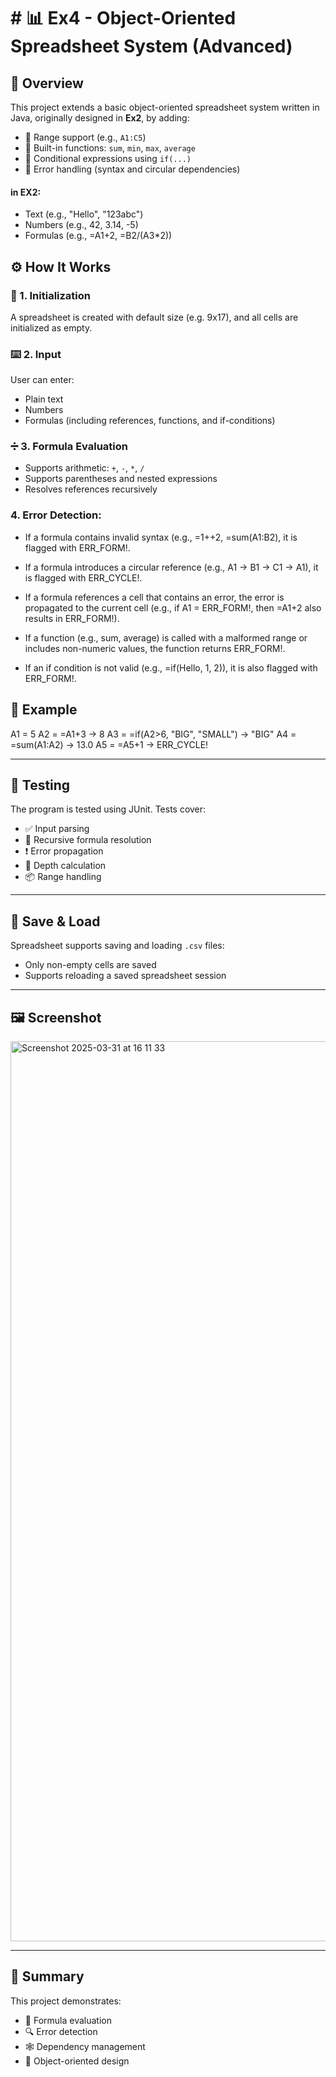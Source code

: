  # # 📊 Ex4 - Object-Oriented Spreadsheet System (Advanced)



## 📘 Overview

This project extends a basic object-oriented spreadsheet system written in Java, originally designed in **Ex2**, by adding:

- 📐 Range support (e.g., `A1:C5`)
- 🧮 Built-in functions: `sum`, `min`, `max`, `average`
- 🔁 Conditional expressions using `if(...)`
- 🚫 Error handling (syntax and circular dependencies)

 #### in EX2:
- Text (e.g., "Hello", "123abc")
- Numbers (e.g., 42, 3.14, -5)
- Formulas (e.g., =A1+2, =B2/(A3*2))

## ⚙️ How It Works

### 🧾 1. Initialization
A spreadsheet is created with default size (e.g. 9x17), and all cells are initialized as empty.

### ⌨️ 2. Input
User can enter:
- Plain text
- Numbers
- Formulas (including references, functions, and if-conditions)

### ➗ 3. Formula Evaluation
- Supports arithmetic: `+`, `-`, `*`, `/`
- Supports parentheses and nested expressions
- Resolves references recursively

 ### 4. Error Detection:
  - If a formula contains invalid syntax (e.g., =1++2, =sum(A1:B2), it is flagged with ERR_FORM!.

- If a formula introduces a circular reference (e.g., A1 → B1 → C1 → A1), it is flagged with ERR_CYCLE!.

- If a formula references a cell that contains an error, the error is propagated to the current cell (e.g., if A1 = ERR_FORM!, then =A1+2 also results in ERR_FORM!).

- If a function (e.g., sum, average) is called with a malformed range or includes non-numeric values, the function returns ERR_FORM!.

- If an if condition is not valid (e.g., =if(Hello, 1, 2)), it is also flagged with ERR_FORM!.

## 📐 Example
A1 = 5
A2 = =A1+3 → 8
A3 = =if(A2>6, "BIG", "SMALL") → "BIG"
A4 = =sum(A1:A2) → 13.0
A5 = =A5+1 → ERR_CYCLE!





---

## 🧪 Testing
The program is tested using JUnit. Tests cover:

- ✅ Input parsing
- 🔁 Recursive formula resolution
- ❗ Error propagation
- 🧠 Depth calculation
- 📦 Range handling

---

## 💾 Save & Load
Spreadsheet supports saving and loading `.csv` files:

- Only non-empty cells are saved
- Supports reloading a saved spreadsheet session

---

## 🖼️ Screenshot

<img width="1440" alt="Screenshot 2025-03-31 at 16 11 33" src="https://github.com/user-attachments/assets/6d72b4e2-2728-41d0-aec1-094fc89452ad" />

---
## 🧠 Summary
This project demonstrates:

- 🧮 Formula evaluation
- 🔍 Error detection
- 🕸️ Dependency management
- 🧱 Object-oriented design

